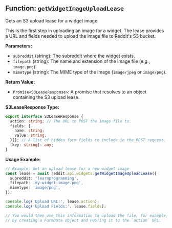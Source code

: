 ## Function: `getWidgetImageUploadLease`

Gets an S3 upload lease for a widget image.

This is the first step in uploading an image for a widget. The lease provides a URL and fields needed to upload the image file to Reddit's S3 bucket.

**Parameters:**

- `subreddit` (string): The subreddit where the widget exists.
- `filepath` (string): The name and extension of the image file (e.g., `image.png`).
- `mimetype` (string): The MIME type of the image (`image/jpeg` or `image/png`).

**Return Value:**

- `Promise<S3LeaseResponse>`: A promise that resolves to an object containing the S3 upload lease.

**S3LeaseResponse Type:**

```typescript
export interface S3LeaseResponse {
  action: string; // The URL to POST the image file to.
  fields: {
    name: string;
    value: string;
  }[]; // A list of hidden form fields to include in the POST request.
  [key: string]: any;
}
```

**Usage Example:**

```typescript
// Example: Get an upload lease for a new widget image
const lease = await reddit.api.widgets.getWidgetImageUploadLease({
  subreddit: 'learnprogramming',
  filepath: 'my-widget-image.png',
  mimetype: 'image/png',
});

console.log('Upload URL:', lease.action);
console.log('Upload Fields:', lease.fields);

// You would then use this information to upload the file, for example,
// by creating a FormData object and POSTing it to the `action` URL.
```

